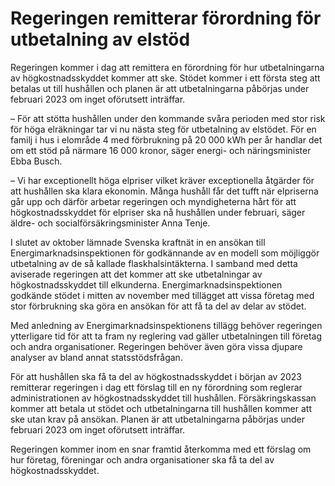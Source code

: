 # Regeringen remitterar förordning för utbetalning av elstöd

Regeringen kommer i dag att remittera en förordning för hur utbetalningarna av högkostnadsskyddet kommer att ske. Stödet kommer i ett första steg att betalas ut till hushållen och planen är att utbetalningarna påbörjas under februari 2023 om inget oförutsett inträffar.

– För att stötta hushållen under den kommande svåra perioden med stor risk för höga elräkningar tar vi nu nästa steg för utbetalning av elstödet. För en familj i hus i elområde 4 med förbrukning på 20 000 kWh per år handlar det om ett stöd på närmare 16 000 kronor, säger energi- och näringsminister Ebba Busch.

– Vi har exceptionellt höga elpriser vilket kräver exceptionella åtgärder för att hushållen ska klara ekonomin. Många hushåll får det tufft när elpriserna går upp och därför arbetar regeringen och myndigheterna hårt för att högkostnadsskyddet för elpriser ska nå hushållen under februari, säger äldre- och socialförsäkringsminister Anna Tenje.

I slutet av oktober lämnade Svenska kraftnät in en ansökan till Energimarknadsinspektionen för godkännande av en modell som möjliggör utbetalning av de så kallade flaskhalsintäkterna. I samband med detta aviserade regeringen att det kommer att ske utbetalningar av högkostnadsskyddet till elkunderna. Energimarknadsinspektionen godkände stödet i mitten av november med tillägget att vissa företag med stor förbrukning ska göra en ansökan för att få ta del av delar av stödet.

Med anledning av Energimarknadsinspektionens tillägg behöver regeringen ytterligare tid för att ta fram ny reglering vad gäller utbetalningen till företag och andra organisationer. Regeringen behöver även göra vissa djupare analyser av bland annat statsstödsfrågan.

För att hushållen ska få ta del av högkostnadsskyddet i början av 2023 remitterar regeringen i dag ett förslag till en ny förordning som reglerar administrationen av högkostnadsskyddet till hushållen. Försäkringskassan kommer att betala ut stödet och utbetalningarna till hushållen kommer att ske utan krav på ansökan. Planen är att utbetalningarna påbörjas under februari 2023 om inget oförutsett inträffar.

Regeringen kommer inom en snar framtid återkomma med ett förslag om hur företag, föreningar och andra organisationer ska få ta del av högkostnadsskyddet­­.
